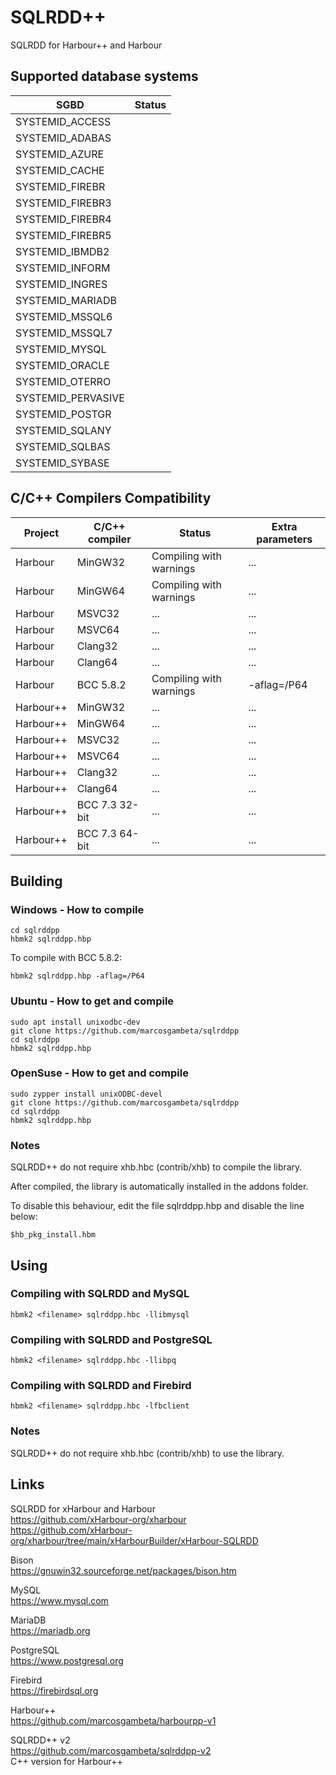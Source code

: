 # SQLRDD++

SQLRDD for Harbour++ and Harbour

## Supported database systems

| SGBD               | Status         |
| ------------------ | -------------- |
| SYSTEMID_ACCESS    |                |
| SYSTEMID_ADABAS    |                |
| SYSTEMID_AZURE     |                |
| SYSTEMID_CACHE     |                |
| SYSTEMID_FIREBR    |                |
| SYSTEMID_FIREBR3   |                |
| SYSTEMID_FIREBR4   |                |
| SYSTEMID_FIREBR5   |                |
| SYSTEMID_IBMDB2    |                |
| SYSTEMID_INFORM    |                |
| SYSTEMID_INGRES    |                |
| SYSTEMID_MARIADB   |                |
| SYSTEMID_MSSQL6    |                |
| SYSTEMID_MSSQL7    |                |
| SYSTEMID_MYSQL     |                |
| SYSTEMID_ORACLE    |                |
| SYSTEMID_OTERRO    |                |
| SYSTEMID_PERVASIVE |                |
| SYSTEMID_POSTGR    |                |
| SYSTEMID_SQLANY    |                |
| SYSTEMID_SQLBAS    |                |
| SYSTEMID_SYBASE    |                |

## C/C++ Compilers Compatibility

| Project   | C/C++ compiler | Status                  | Extra parameters    |
| --------- | -------------- | ----------------------- | ------------------- |
| Harbour   | MinGW32        | Compiling with warnings | ...                 |
| Harbour   | MinGW64        | Compiling with warnings | ...                 |
| Harbour   | MSVC32         | ...                     | ...                 |
| Harbour   | MSVC64         | ...                     | ...                 |
| Harbour   | Clang32        | ...                     | ...                 |
| Harbour   | Clang64        | ...                     | ...                 |
| Harbour   | BCC 5.8.2      | Compiling with warnings | -aflag=/P64         |
| Harbour++ | MinGW32        | ...                     | ...                 |
| Harbour++ | MinGW64        | ...                     | ...                 |
| Harbour++ | MSVC32         | ...                     | ...                 |
| Harbour++ | MSVC64         | ...                     | ...                 |
| Harbour++ | Clang32        | ...                     | ...                 |
| Harbour++ | Clang64        | ...                     | ...                 |
| Harbour++ | BCC 7.3 32-bit | ...                     | ...                 |
| Harbour++ | BCC 7.3 64-bit | ...                     | ...                 |

## Building

### Windows - How to compile
```Batch
cd sqlrddpp
hbmk2 sqlrddpp.hbp
```

To compile with BCC 5.8.2:

```Batch
hbmk2 sqlrddpp.hbp -aflag=/P64
```

### Ubuntu - How to get and compile
```Batch
sudo apt install unixodbc-dev
git clone https://github.com/marcosgambeta/sqlrddpp
cd sqlrddpp
hbmk2 sqlrddpp.hbp
```

### OpenSuse - How to get and compile
```Batch
sudo zypper install unixODBC-devel
git clone https://github.com/marcosgambeta/sqlrddpp
cd sqlrddpp
hbmk2 sqlrddpp.hbp
```

### Notes

SQLRDD++ do not require xhb.hbc (contrib/xhb) to compile the library.

After compiled, the library is automatically installed in the addons folder.

To disable this behaviour, edit the file sqlrddpp.hbp and disable the line below:

```
$hb_pkg_install.hbm
```

## Using

### Compiling with SQLRDD and MySQL
```Batch
hbmk2 <filename> sqlrddpp.hbc -llibmysql
```

### Compiling with SQLRDD and PostgreSQL
```Batch
hbmk2 <filename> sqlrddpp.hbc -llibpq
```

### Compiling with SQLRDD and Firebird
```Batch
hbmk2 <filename> sqlrddpp.hbc -lfbclient
```
### Notes

SQLRDD++ do not require xhb.hbc (contrib/xhb) to use the library.

## Links

SQLRDD for xHarbour and Harbour  
https://github.com/xHarbour-org/xharbour  
https://github.com/xHarbour-org/xharbour/tree/main/xHarbourBuilder/xHarbour-SQLRDD  

Bison  
https://gnuwin32.sourceforge.net/packages/bison.htm  

MySQL  
https://www.mysql.com  

MariaDB  
https://mariadb.org  

PostgreSQL  
https://www.postgresql.org  

Firebird  
https://firebirdsql.org  

Harbour++  
https://github.com/marcosgambeta/harbourpp-v1  

SQLRDD++ v2  
https://github.com/marcosgambeta/sqlrddpp-v2  
C++ version for Harbour++
